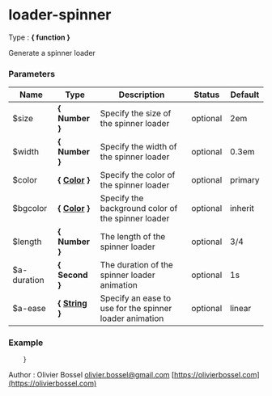 # loader-spinner

<!-- @namespace: sugar.scss.loader.loader-spinner -->

Type : **{ function }**


Generate a spinner loader



### Parameters
Name  |  Type  |  Description  |  Status  |  Default
------------  |  ------------  |  ------------  |  ------------  |  ------------
$size  |  **{ Number }**  |  Specify the size of the spinner loader  |  optional  |  2em
$width  |  **{ Number }**  |  Specify the width of the spinner loader  |  optional  |  0.3em
$color  |  **{ [Color](http://www.sass-lang.com/documentation/file.SASS_REFERENCE.html#colors) }**  |  Specify the color of the spinner loader  |  optional  |  primary
$bgcolor  |  **{ [Color](http://www.sass-lang.com/documentation/file.SASS_REFERENCE.html#colors) }**  |  Specify the background color of the spinner loader  |  optional  |  inherit
$length  |  **{ Number }**  |  The length of the spinner loader  |  optional  |  3/4
$a-duration  |  **{ Second }**  |  The duration of the spinner loader animation  |  optional  |  1s
$a-ease  |  **{ [String](http://www.sass-lang.com/documentation/file.SASS_REFERENCE.html#sass-script-strings) }**  |  Specify an ease to use for the spinner loader animation  |  optional  |  linear

### Example
```scss
	}
```
Author : Olivier Bossel [olivier.bossel@gmail.com](mailto:olivier.bossel@gmail.com) [https://olivierbossel.com](https://olivierbossel.com)